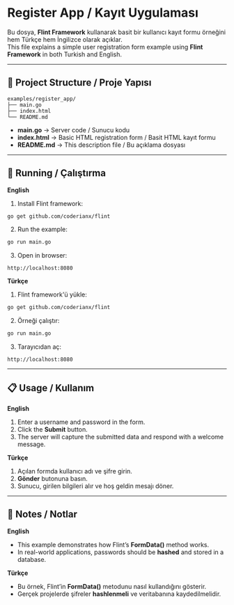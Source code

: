 # Register App / Kayıt Uygulaması

Bu dosya, **Flint Framework** kullanarak basit bir kullanıcı kayıt formu örneğini hem Türkçe hem İngilizce olarak açıklar.  
This file explains a simple user registration form example using **Flint Framework** in both Turkish and English.

---

## 📂 Project Structure / Proje Yapısı
```
examples/register_app/
├── main.go
├── index.html
└── README.md
```
- **main.go** → Server code / Sunucu kodu  
- **index.html** → Basic HTML registration form / Basit HTML kayıt formu  
- **README.md** → This description file / Bu açıklama dosyası  

---

## 🚀 Running / Çalıştırma

**English**
1. Install Flint framework:
```bash
go get github.com/coderianx/flint
```
2. Run the example:
```bash
go run main.go
```
3. Open in browser:
```
http://localhost:8080
````

**Türkçe**
1. Flint framework'ü yükle:
```bash
go get github.com/coderianx/flint
```
2. Örneği çalıştır:
```bash
go run main.go
```
3. Tarayıcıdan aç:
```
http://localhost:8080
```

---

## 📋 Usage / Kullanım

**English**
1. Enter a username and password in the form.
2. Click the **Submit** button.
3. The server will capture the submitted data and respond with a welcome message.

**Türkçe**
1. Açılan formda kullanıcı adı ve şifre girin.
2. **Gönder** butonuna basın.
3. Sunucu, girilen bilgileri alır ve hoş geldin mesajı döner.

---

## 📌 Notes / Notlar

**English**
- This example demonstrates how Flint’s **FormData()** method works.
- In real-world applications, passwords should be **hashed** and stored in a database.

**Türkçe**
- Bu örnek, Flint’in **FormData()** metodunu nasıl kullandığını gösterir.
- Gerçek projelerde şifreler **hashlenmeli** ve veritabanına kaydedilmelidir.
